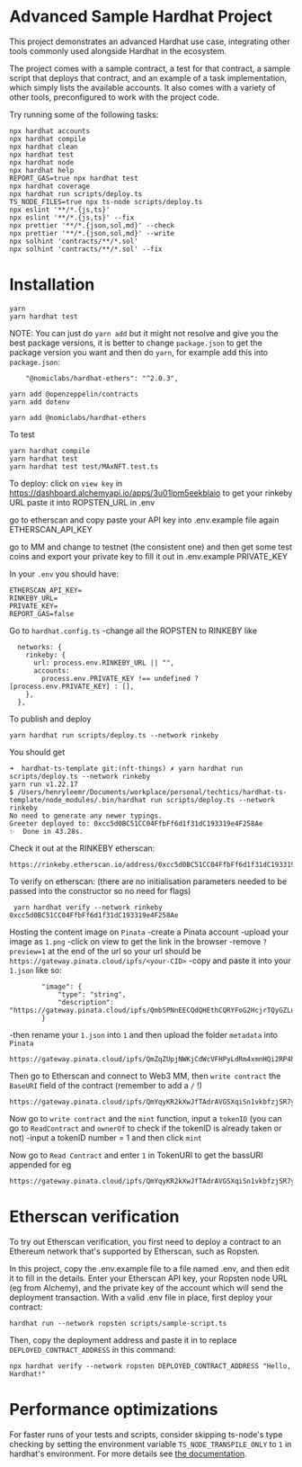 # Advanced Sample Hardhat Project

This project demonstrates an advanced Hardhat use case, integrating other tools commonly used alongside Hardhat in the ecosystem.

The project comes with a sample contract, a test for that contract, a sample script that deploys that contract, and an example of a task implementation, which simply lists the available accounts. It also comes with a variety of other tools, preconfigured to work with the project code.

Try running some of the following tasks:

```shell
npx hardhat accounts
npx hardhat compile
npx hardhat clean
npx hardhat test
npx hardhat node
npx hardhat help
REPORT_GAS=true npx hardhat test
npx hardhat coverage
npx hardhat run scripts/deploy.ts
TS_NODE_FILES=true npx ts-node scripts/deploy.ts
npx eslint '**/*.{js,ts}'
npx eslint '**/*.{js,ts}' --fix
npx prettier '**/*.{json,sol,md}' --check
npx prettier '**/*.{json,sol,md}' --write
npx solhint 'contracts/**/*.sol'
npx solhint 'contracts/**/*.sol' --fix
```

# Installation
```
yarn 
yarn hardhat test
```

NOTE: You can just do `yarn add` but it might not resolve and give you the best package versions, it is better to change `package.json` to get the package version you want and then do `yarn`, for example add this into `package.json`:
```
    "@nomiclabs/hardhat-ethers": "^2.0.3",

```


```
yarn add @openzeppelin/contracts
yarn add dotenv

yarn add @nomiclabs/hardhat-ethers
```

To test
```
yarn hardhat compile
yarn hardhat test
yarn hardhat test test/MAxNFT.test.ts
```

To deploy:
click on `view key` in https://dashboard.alchemyapi.io/apps/3u01lpm5eekblaio to get your rinkeby URL
paste it into ROPSTEN_URL in .env

go to etherscan and copy paste your API key into .env.example file again
ETHERSCAN_API_KEY

go to MM and change to testnet (the consistent one) and then get some test coins and export your private key to fill it out in .env.example
PRIVATE_KEY

In your `.env` you should have:
```
ETHERSCAN_API_KEY=
RINKEBY_URL=
PRIVATE_KEY=
REPORT_GAS=false
```

Go to `hardhat.config.ts`
-change all the ROPSTEN to RINKEBY like
```
  networks: {
    rinkeby: {
      url: process.env.RINKEBY_URL || "",
      accounts:
        process.env.PRIVATE_KEY !== undefined ? [process.env.PRIVATE_KEY] : [],
    },
  },
```


To publish and deploy
```
yarn hardhat run scripts/deploy.ts --network rinkeby
```

You should get
```
➜  hardhat-ts-template git:(nft-things) ✗ yarn hardhat run scripts/deploy.ts --network rinkeby
yarn run v1.22.17
$ /Users/henryleemr/Documents/workplace/personal/techtics/hardhat-ts-template/node_modules/.bin/hardhat run scripts/deploy.ts --network rinkeby
No need to generate any newer typings.
Greeter deployed to: 0xcc5d0BC51CC04FfbFf6d1f31dC193319e4F258Ae
✨  Done in 43.28s.
```

Check it out at the RINKEBY etherscan:
```
https://rinkeby.etherscan.io/address/0xcc5d0BC51CC04FfbFf6d1f31dC193319e4F258Ae
```

To verify on etherscan: (there are no initialisation parameters needed to be passed into the constructor so no need for flags)
```
 yarn hardhat verify --network rinkeby 0xcc5d0BC51CC04FfbFf6d1f31dC193319e4F258Ae
```


Hosting the content image on `Pinata`
-create a Pinata account
-upload your image as `1.png`
-click on view to get the link in the browser
-remove `?preview=1` at the end of the url so your url should be `https://gateway.pinata.cloud/ipfs/<your-CID>`
-copy and paste it into your `1.json` like so:

```
        "image": {
            "type": "string",
            "description": "https://gateway.pinata.cloud/ipfs/QmbSPNnEECQdQHEthCQRYFoG2HcjrTQyGZLuCo3uuPpEV7"
        }
```

-then rename your `1.json` into `1` and then upload the folder `metadata` into `Pinata`
```
https://gateway.pinata.cloud/ipfs/QmZqZUpjNWKjCdWcVFHPyLdRm4xmnHQi2RP4hdqGX7oShW
```

Then go to Etherscan and connect to Web3 MM, then `write contract` the `BaseURI` field of the contract (remember to add a `/` !)
```
https://gateway.pinata.cloud/ipfs/QmYqyKR2kXwJfTAdrAVGSXqiSn1vkbfzjSR7yjBSSX9Yrn/
```

Now go to `write contract` and the `mint` function, input a `tokenID` (you can go to `ReadContract` and `ownerOf` to check if the tokenID is already taken or not)
-input a tokenID number = 1 and then click `mint`

Now go to `Read Contract` and enter `1` in TokenURI to get the bassURI appended for eg
```
https://gateway.pinata.cloud/ipfs/QmYqyKR2kXwJfTAdrAVGSXqiSn1vkbfzjSR7yjBSSX9Yrn/1

```

# Etherscan verification

To try out Etherscan verification, you first need to deploy a contract to an Ethereum network that's supported by Etherscan, such as Ropsten.

In this project, copy the .env.example file to a file named .env, and then edit it to fill in the details. Enter your Etherscan API key, your Ropsten node URL (eg from Alchemy), and the private key of the account which will send the deployment transaction. With a valid .env file in place, first deploy your contract:

```shell
hardhat run --network ropsten scripts/sample-script.ts
```

Then, copy the deployment address and paste it in to replace `DEPLOYED_CONTRACT_ADDRESS` in this command:

```shell
npx hardhat verify --network ropsten DEPLOYED_CONTRACT_ADDRESS "Hello, Hardhat!"
```

# Performance optimizations

For faster runs of your tests and scripts, consider skipping ts-node's type checking by setting the environment variable `TS_NODE_TRANSPILE_ONLY` to `1` in hardhat's environment. For more details see [the documentation](https://hardhat.org/guides/typescript.html#performance-optimizations).
